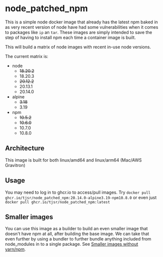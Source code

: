 # node_patched_npm

This is a simple node docker image that already has the latest npm baked in as very recent version of node have had some vulnerabilities when it comes to packages like `ip` an `tar`.  These images are simply intended to save the step of having to install npm each time a container image is built.

This will build a matrix of node images with recent in-use node versions.

The current matrix is:

- node
  + ~~18.20.2~~
  + 18.20.3
  + ~~20.12.2~~
  + 20.13.1
  + 20.14.0
- alpine
  + ~~3.18~~
  + 3.19
- npm
  + ~~10.5.2~~
  + ~~10.6.0~~
  + 10.7.0
  + 10.8.0

## Architecture

This image is built for both linux/amd64 and linux/arm64 (Mac/AWS Gravitron)

## Usage

You may need to log in to ghcr.io to access/pull images.  Try `docker pull ghcr.io/tjsr/node_patched_npm:20.14.0-alpine3.19-npm10.8.0` or even just
`docker pull ghcr.io/tjsr/node_patched_npm:latest`

## Smaller images

You can use this image as a builder to build an even smaller image that doesn't have npm at all, after building the base image. We can take that even further by using a bundler to further bundle anything included from node_modules in to a single package.  See [Smaller images without yarn/npm](https://github.com/nodejs/docker-node/blob/main/docs/BestPractices.md#smaller-images-without-npmyarn).